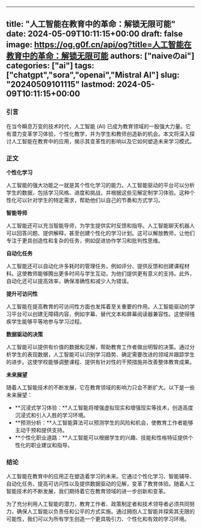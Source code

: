 
---
title: "人工智能在教育中的革命：解锁无限可能"
date: 2024-05-09T10:11:15+00:00
draft: false
image: https://og.g0f.cn/api/og?title=人工智能在教育中的革命：解锁无限可能
authors: ["naiveのai"]
categories: ["ai"]
tags: ["chatgpt","sora","openai","Mistral AI"]
slug: "20240509101115"
lastmod: 2024-05-09T10:11:15+00:00
---
### 引言

在当今瞬息万变的技术时代，人工智能 (AI) 已成为教育领域的一股强大力量。它有潜力变革学习体验，个性化教学，并为学生和教师创造新的机会。本文将深入探讨人工智能在教育中的应用，揭示其变革性的影响以及它如何塑造未来学习模式。

### 正文

**个性化学习**

人工智能的强大功能之一就是其个性化学习的能力。人工智能驱动的平台可以分析学生的数据，包括学习风格、进度和挑战，并根据这些见解定制学习体验。这种个性化可以针对学生的特定需求，帮助他们以自己的节奏和方式学习。

**智能导师**

人工智能还可以充当智能导师，为学生提供实时反馈和指导。人工智能聊天机器人可以回答问题、提供解释，甚至创建个性化的学习计划。这可以解放教师，让他们专注于更具创造性和复杂的任务，例如促进协作学习和批判性思维。

**自动化任务**

人工智能还可以自动化许多耗时的管理任务，例如评分、提供反馈和创建课程材料。这使教师能够腾出更多时间与学生互动，为他们提供更有意义的支持。此外，自动化还可以提高效率，确保准确性和减少人为错误。

**提升可访问性**

人工智能在提高教育的可访问性方面也发挥着至关重要的作用。人工智能驱动的学习平台可以创建无障碍内容，例如字幕、替代文本和屏幕阅读器兼容性。这使得残疾学生能够平等地参与学习过程。

**数据驱动的决策**

人工智能可以提供有价值的数据和见解，帮助教育工作者做出明智的决策。通过分析学生的表现数据，人工智能可以识别学习趋势、确定需要改进的领域并跟踪学生的进步。这使学校能够调整课程、提供有针对性的干预措施并改善整体教育成果。

**未来展望**

随着人工智能技术的不断发展，它在教育领域的影响力只会不断扩大。以下是一些未来展望：

* **沉浸式学习体验：**人工智能将增强虚拟现实和增强现实等技术，创造高度沉浸式和引人入胜的学习环境。
* **预测分析：**人工智能算法可以预测学生的风险和机会，使教育工作者能够主动干预和提供支持。
* **个性化职业道路：**人工智能可以根据学生的兴趣、技能和性格特征提供个性化的职业建议和指导。

### 结论

人工智能在教育中的应用正在塑造着学习的未来。它通过个性化学习、智能辅导、自动化任务、提高可访问性以及提供数据驱动的见解，变革了教育体验。随着人工智能技术的不断发展，我们期待着它在教育领域的进一步创新和变革。

为了充分利用人工智能的潜力，教育工作者、政策制定者和技术领导者必须共同努力，确保人工智能以负责任和公平的方式实施。通过拥抱人工智能并探索其无限的可能性，我们可以为所有学生创造一个更具吸引力、个性化和有效的学习环境。